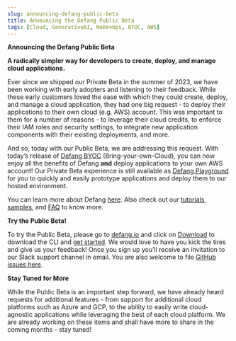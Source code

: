 ```yaml
---
slug: announcing-defang-public-beta
title: Announcing the Defang Public Beta
tags: [Cloud, GenerativeAI, NoDevOps, BYOC, AWS]
---
```


**Announcing the Defang Public Beta**

**A radically simpler way for developers to create, deploy, and manage cloud applications.**

Ever since we shipped our Private Beta in the summer of 2023, we have been working with early adopters and listening to their feedback. While these early customers loved the ease with which they could create, deploy, and manage a cloud application, they had one big request - to deploy their applications to their own cloud (e.g. AWS) account. This was important to them for a number of reasons - to leverage their cloud credits, to enforce their IAM roles and security settings, to integrate new application components with their existing deployments, and more.

And so, today with our Public Beta, we are addressing this request. With today’s release of [Defang BYOC](https://docs.defang.io/docs/concepts/defang-byoc) (Bring-your-own-Cloud), you can now enjoy all the benefits of Defang **and** deploy applications to your own AWS account! Our Private Beta experience is still available as [Defang Playground](https://docs.defang.io/docs/concepts/defang-playground) for you to quickly and easily prototype applications and deploy them to our hosted environment.

You can learn more about Defang [here](https://docs.defang.io/docs/intro). Also check out our [tutorials](https://docs.defang.io/docs/category/tutorials), [samples](https://defang.io/#samples), and [FAQ](https://docs.defang.io/docs/category/faq) to know more.

**Try the Public Beta!**

To try the Public Beta, please go to [defang.io](http://defang.io) and click on [Download](https://github.com/DefangLabs/defang/releases/latest) to download the CLI and [get started](https://docs.defang.io/docs/getting-started). We would love to have you kick the tires and give us your feedback! Once you sign up you’ll receive an invitation to our Slack support channel in email. You are also welcome to file [GitHub issues here](https://github.com/DefangLabs/defang/issues).

**Stay Tuned for More**

While the Public Beta is an important step forward, we have already heard requests for additional features - from support for additional cloud platforms such as Azure and GCP, to the ability to easily write cloud-agnostic applications while leveraging the best of each cloud platform. We are already working on these items and shall have more to share in the coming months - stay tuned!
